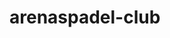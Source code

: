 # arenaspadel-club

<!-- Security scan triggered at 2025-09-01 20:16:56 -->

<!-- Security scan triggered at 2025-09-09 05:48:16 -->